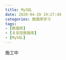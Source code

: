 ```yaml
---
title: MySQL
date: 2020-04-20 19:27:49
categories: 数据库学习
tags:
- [数据库]
- [关系型数据库]
- [MySQL]
---
```


施工中

<!-- more -->